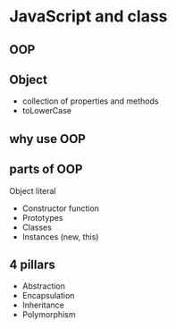 # JavaScript and class 



## OOP





## Object
- collection of properties and methods
- toLowerCase

## why use OOP


## parts of OOP

Object literal
- Constructor function
- Prototypes
- Classes
- Instances (new, this)

## 4 pillars
- Abstraction 
- Encapsulation 
- Inheritance 
- Polymorphism